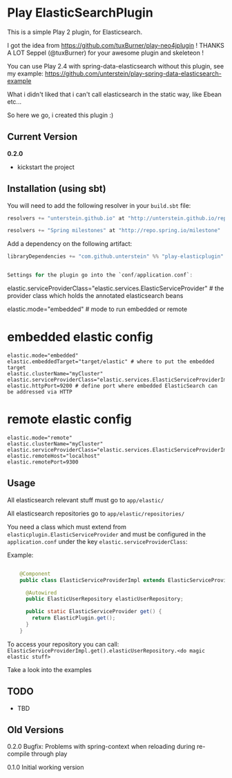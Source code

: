 # Play ElasticSearchPlugin

This is a simple Play 2 plugin, for Elasticsearch.

I got the idea from https://github.com/tuxBurner/play-neo4jplugin ! THANKS A LOT Seppel (@tuxBurner) for your awesome plugin and skeleteon !

You can use Play 2.4 with spring-data-elasticsearch without this plugin, see my example: https://github.com/unterstein/play-spring-data-elasticsearch-example

What i didn't liked that i can't call elasticsearch in the static way, like Ebean etc...

So here we go, i created this plugin :)

## Current Version

**0.2.0**

* kickstart the project


## Installation (using sbt)

You will need to add the following resolver in your `build.sbt` file:

```scala
resolvers += "unterstein.github.io" at "http://unterstein.github.io/repo"

resolvers += "Spring milestones" at "http://repo.spring.io/milestone"
```

Add a dependency on the following artifact:

```scala
libraryDependencies += "com.github.unterstein" %% "play-elasticplugin" % "0.2.0"


Settings for the plugin go into the `conf/application.conf`:

```
elastic.serviceProviderClass="elastic.services.ElasticServiceProvider" # the provider class which holds the annotated elasticsearch beans

elastic.mode="embedded" # mode to run embedded or remote

# embedded elastic config
```
elastic.mode="embedded"
elastic.embeddedTarget="target/elastic" # where to put the embedded target
elastic.clusterName="myCluster"
elastic.serviceProviderClass="elastic.services.ElasticServiceProviderImpl"
elastic.httpPort=9200 # define port where embedded ElasticSearch can be addressed via HTTP
```

# remote elastic config
```
elastic.mode="remote"
elastic.clusterName="myCluster"
elastic.serviceProviderClass="elastic.services.ElasticServiceProviderImpl"
elastic.remoteHost="localhost"
elastic.remotePort=9300
```

## Usage

All elasticsearch relevant stuff must go to `app/elastic/`

All elasticsearch repositories go to `app/elastic/repositories/`


You need a class which must extend from `elasticplugin.ElasticServiceProvider` and must be configured in the `application.conf` under the key `elastic.serviceProviderClass`:

Example:
```java

    @Component
    public class ElasticServiceProviderImpl extends ElasticServiceProvider {

      @Autowired
      public ElasticUserRepository elasticUserRepository;

      public static ElasticServiceProvider get() {
        return ElasticPlugin.get();
      }
    }
```

To access your repository you can call: `ElasticServiceProviderImpl.get().elasticUserRepository.<do magic elastic stuff>`


Take a look into the examples


## TODO

* TBD


## Old Versions

0.2.0 Bugfix: Problems with spring-context when reloading during re-compile through play

0.1.0 Initial working version
